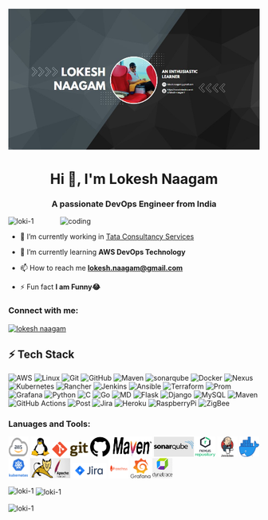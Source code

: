 ![logo](https://github.com/Loki-1/Loki-1/blob/master/images/Banner.jpg)

<h1 align="center">Hi 👋, I'm Lokesh Naagam</h1>
<h3 align="center">A passionate DevOps Engineer from India</h3>
<img align="right" alt="coding" width="400" src="https://user-images.githubusercontent.com/55389276/140866485-8fb1c876-9a8f-4d6a-98dc-08c4981eaf70.gif">
<p align="left"> <img src="https://komarev.com/ghpvc/?username=loki-1&label=Profile%20views&color=0e75b6&style=flat" alt="loki-1" /> </p>

- 🔭 I’m currently working in [Tata Consultancy Services](https://www.tcs.com/)

- 🌱 I’m currently learning **AWS DevOps Technology**

- 📫 How to reach me **lokesh.naagam@gmail.com**

- ⚡ Fun fact **I am Funny😂**

<h3 align="left">Connect with me:</h3>
<p align="left">
<a href="https://linkedin.com/in/lokesh-naagam" target="blank"><img align="center" src="https://raw.githubusercontent.com/rahuldkjain/github-profile-readme-generator/master/src/images/icons/Social/linked-in-alt.svg" alt="lokesh naagam" height="30" width="40" /></a>
</p>

## ⚡ Tech Stack
![AWS](https://img.shields.io/badge/Amazon_AWS-092E20?style=for-the-badge&logo=amazonaws&logoColor=white)
![Linux](https://img.shields.io/badge/Linux-FCC624?style=for-the-badge&logo=linux&logoColor=black)
![Git](https://img.shields.io/badge/GIT-E44C30?style=for-the-badge&logo=git&logoColor=white)
![GitHub](https://img.shields.io/badge/GitHub-100000?style=for-the-badge&logo=github&logoColor=white)
![Maven](https://img.shields.io/badge/Apache_Maven-0078D4?style=for-the-badge&logo=apachemaven&logoColor=white)
![sonarqube](https://img.shields.io/badge/-sonarqube-00979D?style=for-the-badge&logo=sonarqube&logoColor=white) 
![Docker](https://img.shields.io/badge/docker-%230db7ed.svg?style=for-the-badge&logo=docker&logoColor=white)
![Nexus](https://img.shields.io/badge/Snyk-4C4A73?style=for-the-badge&logo=snyk&logoColor=white)
![Kubernetes](https://img.shields.io/badge/kubernetes-%23326ce5.svg?style=for-the-badge&logo=kubernetes&logoColor=white)
![Rancher](https://img.shields.io/badge/rancher-%230075A8.svg?style=for-the-badge&logo=rancher&logoColor=white)
![Jenkins](https://img.shields.io/badge/Jenkins-D24939?style=for-the-badge&logo=Jenkins&logoColor=white)
![Ansible](https://img.shields.io/badge/ansible-%231A1918.svg?style=for-the-badge&logo=ansible&logoColor=white)
![Terraform](https://img.shields.io/badge/terraform-%235835CC.svg?style=for-the-badge&logo=terraform&logoColor=white)
![Prom](https://img.shields.io/badge/Prometheus-E6522C?style=for-the-badge&logo=Prometheus&logoColor=white)
![Grafana](https://img.shields.io/badge/grafana-%23F46800.svg?style=for-the-badge&logo=grafana&logoColor=white)
![Python](https://img.shields.io/badge/-Python-000?style=for-the-badge&logo=python)
![C](https://img.shields.io/badge/C-00599C?style=for-the-badge&logo=c&logoColor=white)
![Go](https://img.shields.io/badge/Go-00ADD8?style=for-the-badge&logo=go&logoColor=white)
![MD](https://img.shields.io/badge/Markdown-000000?style=for-the-badge&logo=markdown&logoColor=white)
![Flask](https://img.shields.io/badge/Flask-000000?style=for-the-badge&logo=flask&logoColor=white) 
![Django](https://img.shields.io/badge/Django-092E20?style=for-the-badge&logo=django&logoColor=white) 
![MySQL](	https://img.shields.io/badge/MySQL-00000F?style=for-the-badge&logo=mysql&logoColor=white)
![Maven](https://img.shields.io/badge/Apache_Maven-0078D4?style=for-the-badge&logo=apachemaven&logoColor=white)
![GitHub Actions](https://img.shields.io/badge/-Github_Actions-2088FF?style=flat-square&logo=github-actions&logoColor=white)
![Post](https://img.shields.io/badge/Postman-FF6C37?style=for-the-badge&logo=postman&logoColor=white)
![Jira](https://img.shields.io/badge/-Jira-000?&style=for-the-badge&logo=Jira-Software&logoColor=0052CC)
![Heroku](https://img.shields.io/badge/Heroku-430098?style=for-the-badge&logo=heroku&logoColor=white)
![RaspberryPi](https://img.shields.io/badge/-Raspberry%20Pi-C51A4A?style=for-the-badge&logo=Raspberry-Pi) 
![ZigBee](https://img.shields.io/badge/zigbee-%23EB0443.svg?style=for-the-badge&logo=zigbee&logoColor=white)

### Lanuages and Tools:
<code><img src="https://raw.githubusercontent.com/Loki-1/Loki-1/master/images/aws.png" width="40" height="40"></code>
<code><img src="https://raw.githubusercontent.com/Loki-1/Loki-1/master/images/linux.png" width="40" height="40"></code>
<code><img src="https://raw.githubusercontent.com/Loki-1/Loki-1/master/images/git.png" height="30"></code>
<code><img src="https://raw.githubusercontent.com/Loki-1/Loki-1/master/images/github.png" width="40" height="40"></code>
<code><img src="https://raw.githubusercontent.com/Loki-1/Loki-1/master/images/maven.png" width="80" height="40"></code>
<code><img src="https://raw.githubusercontent.com/Loki-1/Loki-1/master/images/sonarqube_1.png" width="80" height="40"></code>
<code><img src="https://raw.githubusercontent.com/Loki-1/Loki-1/master/images/nexus.png" width="40" height="40"></code>
<code><img src="https://raw.githubusercontent.com/Loki-1/Loki-1/master/images/jenkins.jpg" width="40" height="40"></code>
<code><img src="https://raw.githubusercontent.com/Loki-1/Loki-1/master/images/docker.png" width="40" height="40"></code>
<code><img src="https://raw.githubusercontent.com/Loki-1/Loki-1/master/images/ku.jpg" width="40" height="40"></code>
<code><img src="https://raw.githubusercontent.com/Loki-1/Loki-1/master/images/tomcat.jpg" width="80" height="40"></code>
<code><img src="https://raw.githubusercontent.com/Loki-1/Loki-1/master/images/jira.png" height="30"></code>
<code><img src="https://raw.githubusercontent.com/Loki-1/Loki-1/master/images/prometheus.png" width="40" height="40"></code>
<code><img src="https://raw.githubusercontent.com/Loki-1/Loki-1/master/images/Grafana.png" width="40" height="40"></code>
<code><img src="https://raw.githubusercontent.com/Loki-1/Loki-1/master/images/dynatrace.png" width="40" height="40"></code>


<p><img align="left" src="https://github-readme-stats.vercel.app/api/top-langs?username=loki-1&show_icons=true&locale=en&layout=compact" alt="loki-1" /></p>

<p>&nbsp;<img align="center" src="https://github-readme-stats.vercel.app/api?username=loki-1&show_icons=true&locale=en" alt="loki-1" /></p>

<p><img align="center" src="https://github-readme-streak-stats.herokuapp.com/?user=loki-1&" alt="loki-1" /></p>
